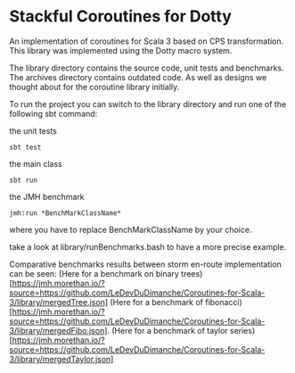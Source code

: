# Stackful Coroutines for Dotty

An implementation of coroutines for Scala 3 based on CPS transformation. This library was implemented using the Dotty macro system.

The library directory contains the source code, unit tests and benchmarks.
The archives directory contains outdated code. As well as designs we thought about for the coroutine library initially.

To run the project you can switch to the library directory and run one of the following sbt command:

the unit tests
```
sbt test
```

the main class
```
sbt run 
```

the JMH benchmark
```
jmh:run *BenchMarkClassName*
```
where you have to replace BenchMarkClassName by your choice.

take a look at library/runBenchmarks.bash to have a more precise example.

Comparative benchmarks results between storm en-route implementation can be seen:
(Here for a benchmark on binary trees)[https://jmh.morethan.io/?source=https://github.com/LeDevDuDimanche/Coroutines-for-Scala-3/library/mergedTree.json]
(Here for a benchmark of fibonacci)[https://jmh.morethan.io/?source=https://github.com/LeDevDuDimanche/Coroutines-for-Scala-3/library/mergedFibo.json].
(Here for a benchmark of taylor series)[https://jmh.morethan.io/?source=https://github.com/LeDevDuDimanche/Coroutines-for-Scala-3/library/mergedTaylor.json]



